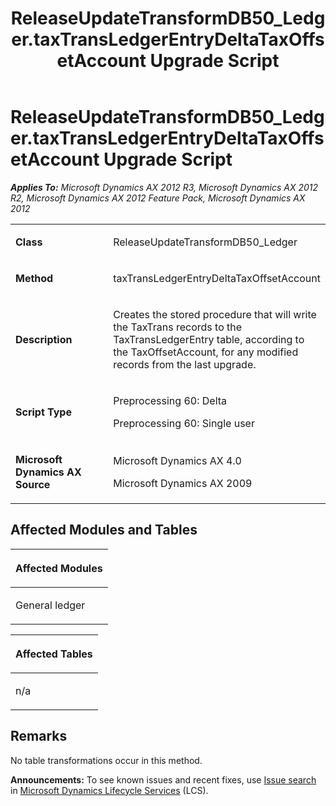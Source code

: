 ﻿---
title: ReleaseUpdateTransformDB50_Ledger.taxTransLedgerEntryDeltaTaxOffsetAccount Upgrade Script
TOCTitle: ReleaseUpdateTransformDB50_Ledger.taxTransLedgerEntryDeltaTaxOffsetAccount Upgrade Script
ms:assetid: 0de9528c-1619-d3d0-52c3-74f64b42cfc7
ms:mtpsurl: https://msdn.microsoft.com/en-us/library/JJ735728(v=AX.60)
ms:contentKeyID: 49706630
ms.date: 05/18/2015
mtps_version: v=AX.60
---

# ReleaseUpdateTransformDB50\_Ledger.taxTransLedgerEntryDeltaTaxOffsetAccount Upgrade Script 


_**Applies To:** Microsoft Dynamics AX 2012 R3, Microsoft Dynamics AX 2012 R2, Microsoft Dynamics AX 2012 Feature Pack, Microsoft Dynamics AX 2012_

<table>
<colgroup>
<col style="width: 50%" />
<col style="width: 50%" />
</colgroup>
<tbody>
<tr class="odd">
<td><p><strong>Class</strong></p></td>
<td><p>ReleaseUpdateTransformDB50_Ledger</p></td>
</tr>
<tr class="even">
<td><p><strong>Method</strong></p></td>
<td><p>taxTransLedgerEntryDeltaTaxOffsetAccount</p></td>
</tr>
<tr class="odd">
<td><p><strong>Description</strong></p></td>
<td><p>Creates the stored procedure that will write the TaxTrans records to the TaxTransLedgerEntry table, according to the TaxOffsetAccount, for any modified records from the last upgrade.</p></td>
</tr>
<tr class="even">
<td><p><strong>Script Type</strong></p></td>
<td><p>Preprocessing 60: Delta</p>
<p>Preprocessing 60: Single user</p></td>
</tr>
<tr class="odd">
<td><p><strong>Microsoft Dynamics AX Source</strong></p></td>
<td><p>Microsoft Dynamics AX 4.0</p>
<p>Microsoft Dynamics AX 2009</p></td>
</tr>
</tbody>
</table>


## Affected Modules and Tables

<table>
<colgroup>
<col style="width: 100%" />
</colgroup>
<thead>
<tr class="header">
<th><p>Affected Modules</p></th>
</tr>
</thead>
<tbody>
<tr class="odd">
<td><p>General ledger</p></td>
</tr>
</tbody>
</table>


<table>
<colgroup>
<col style="width: 100%" />
</colgroup>
<thead>
<tr class="header">
<th><p>Affected Tables</p></th>
</tr>
</thead>
<tbody>
<tr class="odd">
<td><p>n/a</p></td>
</tr>
</tbody>
</table>


## Remarks

No table transformations occur in this method.

  
**Announcements:** To see known issues and recent fixes, use [Issue search](http://go.microsoft.com/fwlink/?linkid=389258) in [Microsoft Dynamics Lifecycle Services](http://go.microsoft.com/fwlink/?linkid=306505) (LCS).

